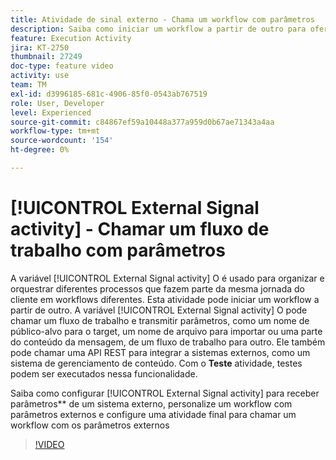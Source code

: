 ```yaml
---
title: Atividade de sinal externo - Chama um workflow com parâmetros
description: Saiba como iniciar um workflow a partir de outro para oferecer suporte a jornadas mais complexas do cliente e, ao mesmo tempo, ser capaz de monitorar e reagir melhor aos problemas.
feature: Execution Activity
jira: KT-2750
thumbnail: 27249
doc-type: feature video
activity: use
team: TM
exl-id: d3996185-681c-4906-85f0-0543ab767519
role: User, Developer
level: Experienced
source-git-commit: c84867ef59a10448a377a959d0b67ae71343a4aa
workflow-type: tm+mt
source-wordcount: '154'
ht-degree: 0%

---
```



# [!UICONTROL External Signal activity] - Chamar um fluxo de trabalho com parâmetros

A variável [!UICONTROL External Signal activity] O é usado para organizar e orquestrar diferentes processos que fazem parte da mesma jornada do cliente em workflows diferentes. Esta atividade pode iniciar um workflow a partir de outro. A variável [!UICONTROL External Signal activity] O pode chamar um fluxo de trabalho e transmitir parâmetros, como um nome de público-alvo para o target, um nome de arquivo para importar ou uma parte do conteúdo da mensagem, de um fluxo de trabalho para outro. Ele também pode chamar uma API REST para integrar a sistemas externos, como um sistema de gerenciamento de conteúdo. Com o **Teste** atividade, testes podem ser executados nessa funcionalidade.

Saiba como configurar [!UICONTROL External Signal activity] para receber parâmetros** de um sistema externo, personalize um workflow com parâmetros externos e configure uma atividade final para chamar um workflow com os parâmetros externos

>[!VIDEO](https://video.tv.adobe.com/v/27249/?quality=12&learn=on)
